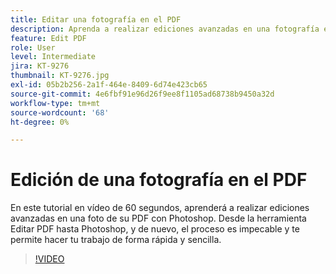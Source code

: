 ```yaml
---
title: Editar una fotografía en el PDF
description: Aprenda a realizar ediciones avanzadas en una fotografía en el PDF con Photoshop
feature: Edit PDF
role: User
level: Intermediate
jira: KT-9276
thumbnail: KT-9276.jpg
exl-id: 05b2b256-2a1f-464e-8409-6d74e423cb65
source-git-commit: 4e6fbf91e96d26f9ee8f1105ad68738b9450a32d
workflow-type: tm+mt
source-wordcount: '68'
ht-degree: 0%

---
```


# Edición de una fotografía en el PDF

En este tutorial en vídeo de 60 segundos, aprenderá a realizar ediciones avanzadas en una foto de su PDF con Photoshop. Desde la herramienta Editar PDF hasta Photoshop, y de nuevo, el proceso es impecable y te permite hacer tu trabajo de forma rápida y sencilla.

>[!VIDEO](https://video.tv.adobe.com/v/338276?quality=12&learn=on&hidetitle=true)
